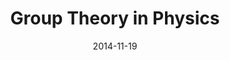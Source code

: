 ---
title: "Group Theory in Physics"
collection: talks
type: "Talk"
permalink: /talks/2014-11-19-gtp
venue: "Indian Institute of Technology Gandhinagar"
date: 2014-11-19
location: "Gandhinagar, India"

---
